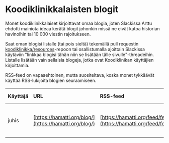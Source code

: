 # Koodiklinikkalaisten blogit

Monet koodiklinikkalaiset kirjoittavat omaa blogia, joten Slackissa Arttu ehdotti mainiota ideaa kerätä blogit johonkin missä ne eivät katoa historian havinoihin tai 10 000 viestin rajoitukseen.

Saat oman blogisi listalle \(tai pois sieltä\) tekemällä pull requestin [koodiklinikka/resources](https://github.com/koodiklinikka/resources/blob/master/koodiklinikkalaisten-blogit.md)-repoon tai osallistumalla ajoittain Slackissa käytäviin "linkkaa blogisi tähän niin se lisätään tälle sivulle"-threadeihin. Listalle lisätään vain sellaisia blogeja, jotka ovat Koodiklinikan käyttäjien kirjoittamia.

RSS-feed on vapaaehtoinen, mutta suositeltava, koska monet tykkäävät käyttää RSS-lukijoita blogien seuraamiseen.

| Käyttäjä | URL | RSS-feed | Vapaa kuvaus |
| :--- | :--- | :--- | :--- |
| juhis | [https://hamatti.org/blog/](https://hamatti.org/blog/) | [https://hamatti.org/feed/feed.xml](https://hamatti.org/feed/feed.xml) | Kirjoittelen viikottain teknologiasta, yhteisöistä ja elämästä. |

